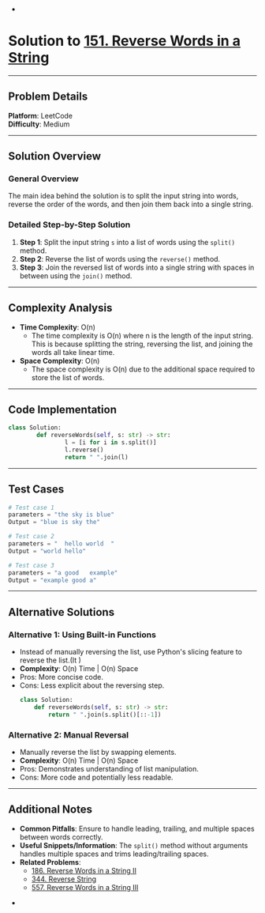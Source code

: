 *
# Solution to [151. Reverse Words in a String](https://leetcode.com/problems/reverse-words-in-a-string/)

---

## Problem Details
**Platform**: LeetCode  
**Difficulty**: Medium  

---

## Solution Overview
### General Overview
The main idea behind the solution is to split the input string into words, reverse the order of the words, and then join them back into a single string.

### Detailed Step-by-Step Solution
1. **Step 1**: Split the input string `s` into a list of words using the `split()` method.
2. **Step 2**: Reverse the list of words using the `reverse()` method.
3. **Step 3**: Join the reversed list of words into a single string with spaces in between using the `join()` method.

---

## Complexity Analysis
- **Time Complexity**: O(n)
    - The time complexity is O(n) where n is the length of the input string. This is because splitting the string, reversing the list, and joining the words all take linear time.
- **Space Complexity**: O(n)
    - The space complexity is O(n) due to the additional space required to store the list of words.

---

## Code Implementation
```python
class Solution:
        def reverseWords(self, s: str) -> str:
                l = [i for i in s.split()]
                l.reverse()
                return " ".join(l)
```

---

## Test Cases
```python
# Test case 1
parameters = "the sky is blue"
Output = "blue is sky the"

# Test case 2
parameters = "  hello world  "
Output = "world hello"

# Test case 3
parameters = "a good   example"
Output = "example good a"
```

---

## Alternative Solutions
### Alternative 1: Using Built-in Functions
- Instead of manually reversing the list, use Python's slicing feature to reverse the list.(It )
- **Complexity**: O(n) Time | O(n) Space
- Pros: More concise code.
- Cons: Less explicit about the reversing step.
    ```python
    class Solution:
        def reverseWords(self, s: str) -> str:
            return " ".join(s.split()[::-1])
    ```

### Alternative 2: Manual Reversal
- Manually reverse the list by swapping elements.
- **Complexity**: O(n) Time | O(n) Space
- Pros: Demonstrates understanding of list manipulation.
- Cons: More code and potentially less readable.

---

## Additional Notes
- **Common Pitfalls**: Ensure to handle leading, trailing, and multiple spaces between words correctly.
- **Useful Snippets/Information**: The `split()` method without arguments handles multiple spaces and trims leading/trailing spaces.
- **Related Problems**: 
    - [186. Reverse Words in a String II](https://leetcode.com/problems/reverse-words-in-a-string-ii/)
    - [344. Reverse String](https://leetcode.com/problems/reverse-string/)
    - [557. Reverse Words in a String III](https://leetcode.com/problems/reverse-words-in-a-string-iii/)

*